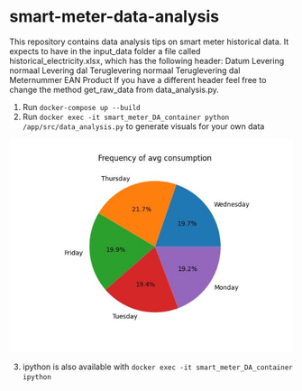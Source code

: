 # smart-meter-data-analysis
This repository contains data analysis tips on smart meter historical data.
It expects to have in the input_data folder a file called historical_electricity.xlsx,
which has the following header:
Datum	Levering normaal	Levering dal	Teruglevering normaal	Teruglevering dal	Meternummer	EAN	Product
If you have a different header feel free to change the method get_raw_data from data_analysis.py.

1. Run `docker-compose up --build`
2. Run `docker exec -it smart_meter_DA_container python /app/src/data_analysis.py`
to generate visuals for your own data

![Example](https://github.com/acirtep/smart-meter-data-analysis/blob/main/visuals/frequency_avg.jpg)


3. ipython is also available with `docker exec -it smart_meter_DA_container ipython`
